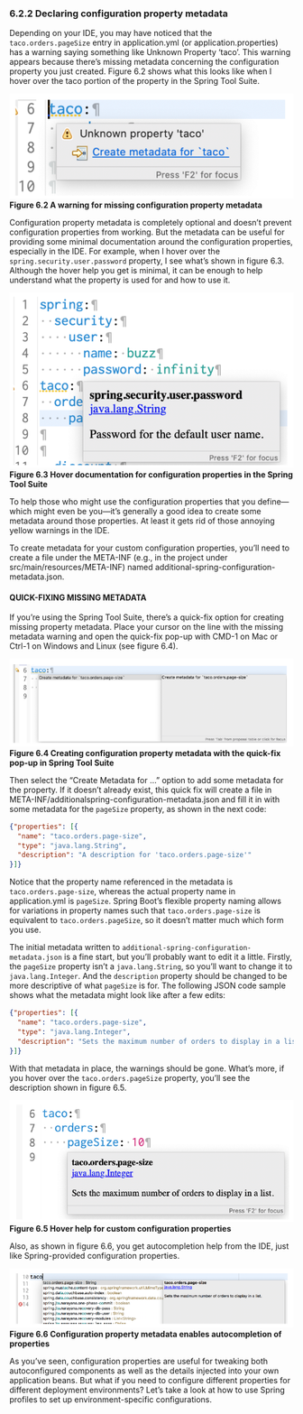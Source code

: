 ### 6.2.2 Declaring configuration property metadata

Depending on your IDE, you may have noticed that the `taco.orders.pageSize` entry in application.yml (or application.properties) has a warning saying something like Unknown Property ‘taco’. This warning appears because there’s missing metadata concerning the configuration property you just created. Figure 6.2 shows what this looks like when I hover over the taco portion of the property in the Spring Tool Suite.

![Figure 6.2](../../assets/6.2.png)
**Figure 6.2 A warning for missing configuration property metadata**

Configuration property metadata is completely optional and doesn’t prevent configuration properties from working. But the metadata can be useful for providing some minimal documentation around the configuration properties, especially in the IDE. For example, when I hover over the `spring.security.user.password` property, I see what’s shown in figure 6.3. Although the hover help you get is minimal, it can be enough to help understand what the property is used for and how to use it.

![Figure 6.3](../../assets/6.3.png)
**Figure 6.3 Hover documentation for configuration properties in the Spring Tool Suite**

To help those who might use the configuration properties that you define—which might even be you—it’s generally a good idea to create some metadata around those properties. At least it gets rid of those annoying yellow warnings in the IDE.

To create metadata for your custom configuration properties, you’ll need to create a file under the META-INF (e.g., in the project under src/main/resources/META-INF) named additional-spring-configuration-metadata.json.

#### QUICK-FIXING MISSING METADATA

If you’re using the Spring Tool Suite, there’s a quick-fix option for creating missing property metadata. Place your cursor on the line with the missing metadata warning and open the quick-fix pop-up with CMD-1 on Mac or Ctrl-1 on Windows and Linux (see figure 6.4).

![Figure 6.4](../../assets/6.4.png)
**Figure 6.4 Creating configuration property metadata with the quick-fix pop-up in Spring Tool Suite**

Then select the “Create Metadata for …” option to add some metadata for the property. If it doesn’t already exist, this quick fix will create a file in META-INF/additionalspring-configuration-metadata.json and fill it in with some metadata for the `pageSize` property, as shown in the next code:

```json
{"properties": [{
  "name": "taco.orders.page-size",
  "type": "java.lang.String",
  "description": "A description for 'taco.orders.page-size'"
}]}
```

Notice that the property name referenced in the metadata is `taco.orders.page-size`, whereas the actual property name in application.yml is `pageSize`. Spring Boot’s flexible property naming allows for variations in property names such that `taco.orders.page-size` is equivalent to `taco.orders.pageSize`, so it doesn’t matter much which form you use.

The initial metadata written to `additional-spring-configuration-metadata.json` is a fine start, but you’ll probably want to edit it a little. Firstly, the `pageSize` property isn’t a `java.lang.String`, so you’ll want to change it to `java.lang.Integer`. And the `description` property should be changed to be more descriptive of what `pageSize` is for. The following JSON code sample shows what the metadata might look like after a few edits:

```json
{"properties": [{
  "name": "taco.orders.page-size",
  "type": "java.lang.Integer",
  "description": "Sets the maximum number of orders to display in a list."
}]}
```

With that metadata in place, the warnings should be gone. What’s more, if you hover over the `taco.orders.pageSize` property, you’ll see the description shown in figure 6.5.

![Figure 6.5](../../assets/6.5.png)
**Figure 6.5 Hover help for custom configuration properties**

Also, as shown in figure 6.6, you get autocompletion help from the IDE, just like Spring-provided configuration properties.

![Figure 6.6](../../assets/6.6.png)
**Figure 6.6 Configuration property metadata enables autocompletion of properties**

As you’ve seen, configuration properties are useful for tweaking both autoconfigured components as well as the details injected into your own application beans. But what if you need to configure different properties for different deployment environments? Let’s take a look at how to use Spring profiles to set up environment-specific configurations.
